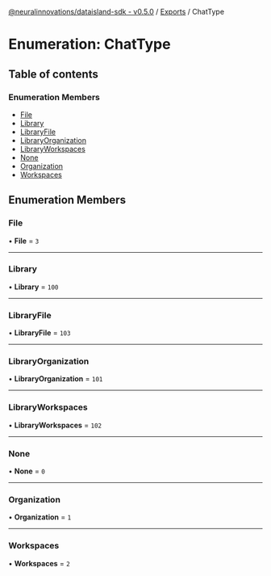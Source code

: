 [@neuralinnovations/dataisland-sdk - v0.5.0](../../README.md) / [Exports](../modules.md) / ChatType

# Enumeration: ChatType

## Table of contents

### Enumeration Members

- [File](ChatType.md#file)
- [Library](ChatType.md#library)
- [LibraryFile](ChatType.md#libraryfile)
- [LibraryOrganization](ChatType.md#libraryorganization)
- [LibraryWorkspaces](ChatType.md#libraryworkspaces)
- [None](ChatType.md#none)
- [Organization](ChatType.md#organization)
- [Workspaces](ChatType.md#workspaces)

## Enumeration Members

### File

• **File** = ``3``

___

### Library

• **Library** = ``100``

___

### LibraryFile

• **LibraryFile** = ``103``

___

### LibraryOrganization

• **LibraryOrganization** = ``101``

___

### LibraryWorkspaces

• **LibraryWorkspaces** = ``102``

___

### None

• **None** = ``0``

___

### Organization

• **Organization** = ``1``

___

### Workspaces

• **Workspaces** = ``2``
